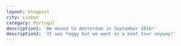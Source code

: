 ```yaml
---
layout: blogpost
city: Lisbon
category: Portugal
description1: 'We moved to Amsterdam in September 2016!'
description2: 'It was foggy but we went on a boat tour anyway!'
---
```



